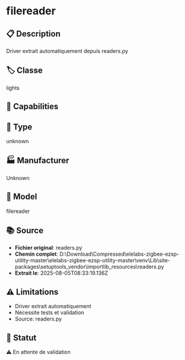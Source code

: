 # filereader

## 📋 Description
Driver extrait automatiquement depuis readers.py

## 🏷️ Classe
lights

## 🔧 Capabilities


## 📡 Type
unknown

## 🏭 Manufacturer
Unknown

## 📱 Model
filereader

## 📚 Source
- **Fichier original**: readers.py
- **Chemin complet**: D:\Download\Compressed\elelabs-zigbee-ezsp-utility-master\elelabs-zigbee-ezsp-utility-master\venv\Lib\site-packages\setuptools\_vendor\importlib_resources\readers.py
- **Extrait le**: 2025-08-05T08:33:19.136Z

## ⚠️ Limitations
- Driver extrait automatiquement
- Nécessite tests et validation
- Source: readers.py

## 🚀 Statut
⚠️ En attente de validation
